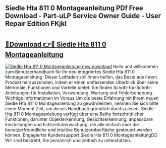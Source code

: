 ## Siedle Hta 811 0 Montageanleitung PDf Free Download - Part-uLP Service Owner Guide - User Repair Edition FKjkI

# <h2><a href="http://df8al7.blite.top/?on=Siedle+Hta+811+0+Montageanleitung">🔗Download 👉🔴 Siedle Hta 811 0 Montageanleitung</a></h2>

[![Siedle Hta 811 0 Montageanleitung new download](https://i.imgur.com/lujVjoI.png)](http://df8al7.blite.top/?on=Siedle+Hta+811+0+Montageanleitung)
Hallo und willkommen zum Benutzerhandbuch für Ihr neu integriertes Siedle Hta 811 0 Montageanleitung. Dieser Leitfaden soll Ihnen helfen, das Beste aus Ihrem Produkt herauszuholen, indem er einen umfassenden Überblick über seine Merkmale, Funktionen und Vorteile bietet. Sie finden Schritt-für-Schritt-Anleitungen für Installation, Verwendung, Wartung und Fehlerbehebung. Wichtige Informationen im Voraus Um die beste Erfahrung mit Ihrem neuen Siedle Hta 811 0 Montageanleitung zu gewährleisten, nehmen Sie sich bitte einen Moment Zeit, um dieses Handbuch gründlich durchzulesen. Siedle Hta 811 0 Montageanleitung verfügt über eine Reihe fortschrittlicher Funktionen, darunter Objekterkennung, Gesichtserkennung, anpassbare Einstellungen und Echtzeitüberwachung, die alle einfach über die benutzerfreundliche und intuitive Benutzeroberfläche gesteuert werden können. Engagierter Kundensupport Siedle Hta 811 0 MontageanleitungDD. Wir sind bestrebt, Sie persönlich und zeitnah zu unterstützen.
